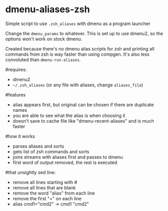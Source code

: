 # dmenu-aliases-zsh
Simple script to use `.zsh_aliases` with dmenu as a program launcher

Change the `dmenu_params` to whatever. This is set up to use dmenu2, so the options won't work on stock dmenu.

Created because there's no dmenu alias scripts for zsh and printing all commands from zsh is way faster than using compgen. It's also less convoluted than `dmenu-run-aliases`.

#requires:
* dmenu2
* `~/.zsh_aliases` (or any file with aliases, change `aliases_file`)

#features
* alias appears first, but original can be chosen if there are duplicate names
* you are able to see what the alias is when choosing it
* doesn't save to cache file like "dmenu-recent-aliases" and is much faster

#how it works
* parses aliases and sorts
* gets list of zsh commands and sorts
* joins streams with aliases first and passes to dmenu
* first word of output removed, the rest is executed

#that unsightly sed line:
* remove all lines starting with #
* remove all lines that are blank
* remove the word "alias" from each line
* remove the first "=" on each line
* alias cmd1="cmd2"  ->  cmd1 "cmd2"
